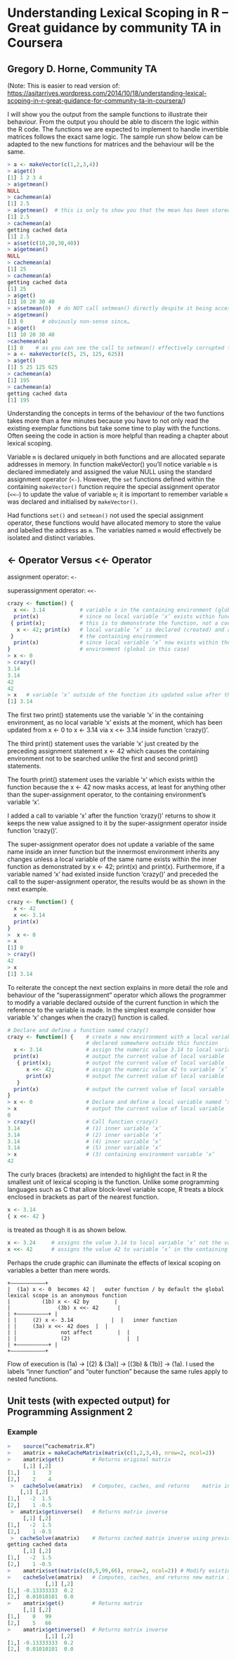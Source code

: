 # Understanding Lexical Scoping in R – Great guidance by community TA in Coursera

## Gregory D. Horne, Community TA

(Note: This is easier to read version of: https://asitarrives.wordpress.com/2014/10/18/understanding-lexical-scoping-in-r-great-guidance-for-community-ta-in-coursera/)

I will show you the output from the sample functions to illustrate their behaviour. From the output you should be able to discern the logic within the R code. The functions we are expected to implement to handle invertible matrices follows the exact same logic. The sample run show below can be adapted to the new functions for matrices and the behaviour will be the same.

```R
> a <- makeVector(c(1,2,3,4))
> a$get()
[1] 1 2 3 4
> a$getmean()
NULL
> cachemean(a)
[1] 2.5
> a$getmean()  # this is only to show you that the mean has been stored and does not affect anything
[1] 2.5
> cachemean(a)
getting cached data
[1] 2.5
> a$set(c(10,20,30,40))
> a$getmean()
NULL
> cachemean(a)
[1] 25
> cachemean(a)
getting cached data
[1] 25
> a$get()
[1] 10 20 30 40
> a$setmean(0)  # do NOT call setmean() directly despite it being accessible for the reason you will see next
> a$getmean()
[1] 0      # obviously non-sense since…
> a$get()
[1] 10 20 30 40
>cachemean(a)
[1] 0    # as you can see the call to setmean() effectively corrupted the functioning of the code
> a <- makeVector(c(5, 25, 125, 625))
> a$get()
[1] 5 25 125 625
> cachemean(a)
[1] 195
> cachemean(a)
getting cached data
[1] 195
```

Understanding the concepts in terms of the behaviour of the two functions takes more than a few minutes because you have to not only read the existing exemplar functions but take some time to play with the functions. Often seeing the code in action is more helpful than reading a chapter about lexical scoping. 

Variable `m` is declared uniquely in both functions and are allocated separate addresses in memory. In function makeVector() you’ll notice variable `m` is declared immediately and assigned the value NULL using the standard assignment operator (`<-`). However, the `set` functions defined within the containing `makeVector()` function require the special assignment operator (`<<–`) to update the value of variable `m`; it is important to remember variable `m` was declared and initialised by `makeVector()`. 

Had functions `set()` and `setmean()` not used the special assignment operator, these functions would have allocated memory to store the value and labelled the address as `m`. The variables named `m` would effectively be isolated and distinct variables.

## <- Operator Versus <<- Operator

assignment operator: `<-`

superassignment operator: `<<-`

```R
crazy <- function() {
  x <<- 3.14           # variable x in the containing environment (global in this case) is updated to be 3.14
  print(x)             # since no local variable ‘x’ exists within function ‘crazy’ R searches the containing environments
 { print(x);           # this is to demonstrate the function, not a code block, is the smallest environment in R
   x <- 42; print(x)   # local variable ‘x’ is declared (created) and assigned the value 42; overrides the variable ‘x’ in
 }                     # the containing environment
  print(x)             # since local variable ‘x’ now exists within the function there is no need to search the containing
}                      # environment (global in this case)
> x <- 0
> crazy()
3.14
3.14
42
42
> x   # variable ‘x’ outside of the function its updated value after the first statement within function ‘crazy()’
[1] 3.14
```

The first two print() statements use the variable ‘x’ in the containing environment, as no local variable ‘x’ exists at the moment, which has been updated from x <- 0 to x <- 3.14 via x <<- 3.14 inside function ‘crazy()’.

The third print() statement uses the variable ‘x’ just created by the preceding assignment statement x <- 42 which causes the containing environment not to be searched unlike the first and second print() statements.

The fourth print() statement uses the variable ‘x’ which exists within the function because the x <- 42 now masks access, at least for anything other than the super-assignment operator, to the containing environment’s variable ‘x’.

I added a call to variable ‘x’ after the function ‘crazy()’ returns to show it keeps the new value assigned to it by the super-assignment operator inside function ‘crazy()’.

The super-assignment operator does not update a variable of the same name inside an inner function but the innermost environment inherits any changes unless a local variable of the same name exists within the inner function as demonstrated by x <- 42; print(x) and print(x).
Furthermore, if a variable named ‘x’ had existed inside function ‘crazy()’ and preceded the call to the super-assignment operator, the results would be as shown in the next example.

```R
crazy <- function() {
  x <- 42
  x <<- 3.14
  print(x)
}
>  x <- 0
> x
[1] 0
> crazy()
42
> x
[1] 3.14
```

To reiterate the concept the next section explains in more detail the role and behaviour of the “superassignment” operator which allows the programmer to modify a variable declared outside of the current function in which the reference to the variable is made.
In the simplest example consider how variable ‘x’ changes when the crazy() function is called.

```R
# Declare and define a function named crazy()
crazy <- function() {    # create a new environment with a local variable ‘x’ and access to another variable ‘x’
                         # declared somewhere outside this function
  x <- 3.14              # assign the numeric value 3.14 to local variable ‘x’
  print(x)               # output the current value of local variable ‘x’ (1)
   { print(x);           # output the current value of local variable ‘x’ (2)
      x <<- 42;          # assign the numeric value 42 to variable ‘x’ declared outside this function (3)
      print(x)           # output the current value of local variable ‘x’ (4)
   }
  print(x)               # output the current value of local variable ‘x’ (5)
}
> x <- 0                 # Declare and define a local variable named ‘x’
> x                      # output the current value of local variable ‘x’
0
> crazy()                # Call function crazy()
3.14                     # (1) inner variable ‘x’
3.14                     # (2) inner variable ‘x’
3.14                     # (4) inner variable ‘x’
3.14                     # (5) inner variable ‘x’
> x                      # (3) containing environment variable ‘x’
42
```

The curly braces (brackets) are intended to highlight the fact in R the smallest unit of lexical scoping is the function. Unlike some programming languages such as C that allow block-level variable scope, R treats a block enclosed in brackets as part of the nearest function.

```R
x <- 3.14
{ x <<- 42 }
```
is treated as though it is as shown below.

```R
x <- 3.24     # assigns the value 3.14 to local variable ‘x’ not the variable ‘x’ in the containing environment
x <<- 42      # assigns the value 42 to variable ‘x’ in the containing environment
```

Perhaps the crude graphic can illuminate the effects of lexical scoping on variables a better than mere words.
```
+———————————+
|  (1a) x <- 0  becomes 42 |   outer function / by default the global lexical scope is an anonymous function
|          (1b) x <- 42 by        |
|               (3b) x <<- 42      |
| +—————————–+ |
| |     (2) x <- 3.14            |  |   inner function
| |     (3a) x <<- 42 does  |  |
| |              not affect        |  |
| |              (2)                  |  |
| +—————————–+ |
+———————————+
```

Flow of execution is (1a) -> [(2) & (3a)] -> [(3b) & (1b)] -> (1a). I used the labels “inner function” and “outer function” because the same rules apply to nested functions.

## Unit tests (with expected output) for Programming Assignment 2

### Example
```R
>    source(“cachematrix.R”)
>    amatrix = makeCacheMatrix(matrix(c(1,2,3,4), nrow=2, ncol=2))
>    amatrix$get()         # Returns original matrix
     [,1] [,2]
[1,]    1    3
[2,]    2    4
 >   cacheSolve(amatrix)   # Computes, caches, and returns    matrix inverse
    [,1] [,2]
[1,]   -2  1.5
[2,]    1 -0.5
 >  amatrix$getinverse()   # Returns matrix inverse
     [,1] [,2]
[1,]   -2  1.5
[2,]    1 -0.5
 >  cacheSolve(amatrix)    # Returns cached matrix inverse using previously computed matrix inverse
getting cached data
     [,1] [,2]
[1,]   -2  1.5
[2,]    1 -0.5
>    amatrix$set(matrix(c(0,5,99,66), nrow=2, ncol=2)) # Modify existing matrix
>    cacheSolve(amatrix)   # Computes, caches, and returns new matrix inverse
            [,1] [,2]
[1,] -0.13333333  0.2
[2,]  0.01010101  0.0
>    amatrix$get()         # Returns matrix
     [,1] [,2]
[1,]    0   99
[2,]    5   66
>    amatrix$getinverse()  # Returns matrix inverse
            [,1] [,2]
[1,] -0.13333333  0.2
[2,]  0.01010101  0.0
```